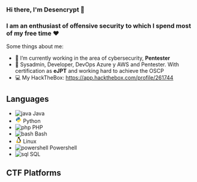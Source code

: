 ### Hi there, I'm Desencrypt 👋
### I am an enthusiast of offensive security to which I spend most of my free time ❤️



Some things about me:

- 🔭 I’m currently working in the area of cybersecurity, **Pentester**
- 📓 Sysadmin, Developer, DevOps Azure y AWS and Pentester. With certification as **eJPT** and working hard to achieve the OSCP
- 💻 My HackTheBox: https://app.hackthebox.com/profile/261744



## Languages

- <img src="https://i.pinimg.com/736x/79/5e/bb/795ebb5f4a470cd7242136237f61fc53.jpg" alt="java" width="20" height="20"/> Java
- <img src="https://raw.githubusercontent.com/devicons/devicon/master/icons/python/python-original.svg" alt="python" width="17" height="17"/> Python
- <img src="http://pngimg.com/uploads/php/php_PNG12.png" alt="php" width="17" height="17"/> PHP
- <img src="https://www.vectorlogo.zone/logos/gnu_bash/gnu_bash-icon.svg" alt="bash" width="17" height="17"/> Bash
- <img src="https://raw.githubusercontent.com/devicons/devicon/master/icons/linux/linux-original.svg" alt="linux" width="17" height="17"/> Linux
- <img src="https://static.wikia.nocookie.net/logopedia/images/2/24/Windows_PS_2015.png/revision/latest?cb=20210821235048&path-prefix=es" alt="powershell" width="17" height="17"/> Powershell
- <img src="https://blog.desafiolatam.com/wp-content/uploads/2018/05/sql-logo.png" alt="sql" width="17" height="17"/> SQL

## CTF Platforms



<!-- <a href="https://app.hackthebox.eu/profile/" target="_blank"> <img src="https://i.imgur.com/FQ6YBpS.png" alt="htb" width="50" height="50"/> </a> -->
